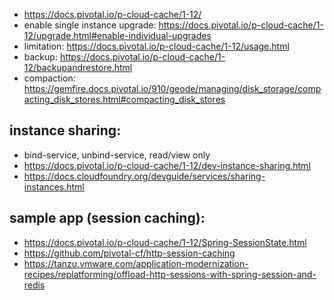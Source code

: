 - https://docs.pivotal.io/p-cloud-cache/1-12/
- enable single instance upgrade: https://docs.pivotal.io/p-cloud-cache/1-12/upgrade.html#enable-individual-upgrades
- limitation: https://docs.pivotal.io/p-cloud-cache/1-12/usage.html
- backup: https://docs.pivotal.io/p-cloud-cache/1-12/backupandrestore.html
- compaction: https://gemfire.docs.pivotal.io/910/geode/managing/disk_storage/compacting_disk_stores.html#compacting_disk_stores

## instance sharing: 
- bind-service, unbind-service, read/view only
- https://docs.pivotal.io/p-cloud-cache/1-12/dev-instance-sharing.html
- https://docs.cloudfoundry.org/devguide/services/sharing-instances.html
  
## sample app (session caching):     
- https://docs.pivotal.io/p-cloud-cache/1-12/Spring-SessionState.html
- https://github.com/pivotal-cf/http-session-caching
- https://tanzu.vmware.com/application-modernization-recipes/replatforming/offload-http-sessions-with-spring-session-and-redis
